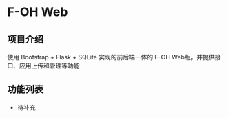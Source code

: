 # F-OH Web

## 项目介绍

使用 Bootstrap + Flask + SQLite 实现的前后端一体的 F-OH Web版，并提供接口、应用上传和管理等功能

## 功能列表

- 待补充

